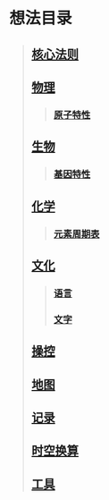 # 想法目录

>## [核心法则](https://github.com/CloudSmokeMemory/WorldLogic/blob/main/mind/coreRule/%E6%A0%B8%E5%BF%83%E6%B3%95%E5%88%99.md#%E6%A0%B8%E5%BF%83%E6%B3%95%E5%88%99)
>
>## [物理]() 
>
>>### [原子特性]()
>>
>## [生物]()
>>
>>### [基因特性]()
>
>## [化学]()
>>
>>### [元素周期表]()
>
>## [文化]()
>>
>>### [语言]()
>>
>>### [文字]()
>
>## [操控]()
>
>## [地图]()
>
>## [记录]()
>
>## [时空换算]()
>
>## [工具](tool/toolIndex.md)
